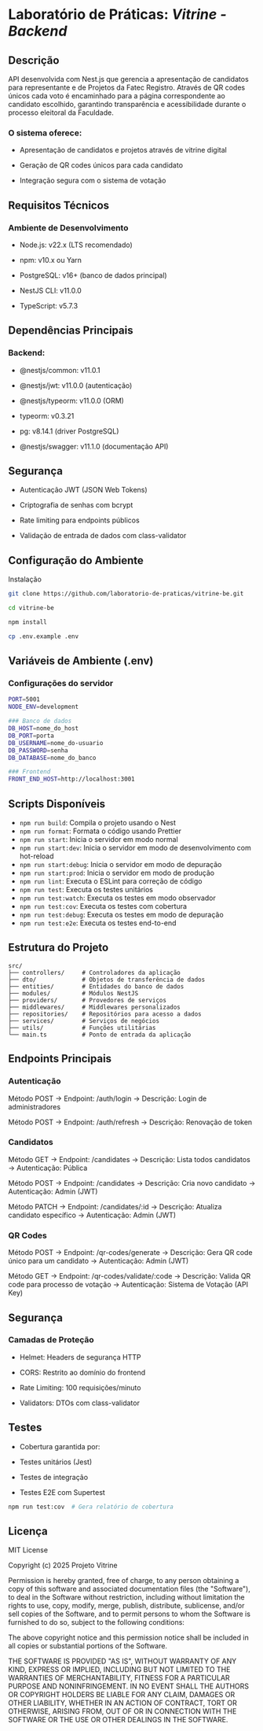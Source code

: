 # Laboratório de Práticas: _Vitrine - Backend_

## Descrição
API desenvolvida com Nest.js que gerencia a apresentação de candidatos para representante e de Projetos da Fatec Registro. Através de QR codes únicos cada voto é encaminhado para a página correspondente ao candidato escolhido, garantindo transparência e acessibilidade durante o processo eleitoral da Faculdade.

### O sistema oferece:

- Apresentação de candidatos e projetos através de vitrine digital

- Geração de QR codes únicos para cada candidato

- Integração segura com o sistema de votação

## Requisitos Técnicos

### Ambiente de Desenvolvimento
- Node.js: v22.x (LTS recomendado)

- npm: v10.x ou Yarn

- PostgreSQL: v16+ (banco de dados principal)

- NestJS CLI: v11.0.0

- TypeScript: v5.7.3

## Dependências Principais

### Backend:

- @nestjs/common: v11.0.1

- @nestjs/jwt: v11.0.0 (autenticação)

- @nestjs/typeorm: v11.0.0 (ORM)

- typeorm: v0.3.21

- pg: v8.14.1 (driver PostgreSQL)

- @nestjs/swagger: v11.1.0 (documentação API)

## Segurança
- Autenticação JWT (JSON Web Tokens)

- Criptografia de senhas com bcrypt

- Rate limiting para endpoints públicos

- Validação de entrada de dados com class-validator

## Configuração do Ambiente
Instalação
```bash
git clone https://github.com/laboratorio-de-praticas/vitrine-be.git

cd vitrine-be

npm install

cp .env.example .env
```

## Variáveis de Ambiente (.env)

### Configurações do servidor
```bash
PORT=5001
NODE_ENV=development

### Banco de dados
DB_HOST=nome_do_host
DB_PORT=porta
DB_USERNAME=nome_do-usuario
DB_PASSWORD=senha
DB_DATABASE=nome_do_banco

### Frontend 
FRONT_END_HOST=http://localhost:3001
```


## Scripts Disponíveis
- `npm run build`: Compila o projeto usando o Nest
- `npm run format`: Formata o código usando Prettier
- `npm run start`: Inicia o servidor em modo normal
- `npm run start:dev`: Inicia o servidor em modo de desenvolvimento com hot-reload
- `npm run start:debug`: Inicia o servidor em modo de depuração
- `npm run start:prod`: Inicia o servidor em modo de produção
- `npm run lint`: Executa o ESLint para correção de código
- `npm run test`: Executa os testes unitários
- `npm run test:watch`: Executa os testes em modo observador
- `npm run test:cov`: Executa os testes com cobertura
- `npm run test:debug`: Executa os testes em modo de depuração
- `npm run test:e2e`: Executa os testes end-to-end

## Estrutura do Projeto 
```
src/
├── controllers/     # Controladores da aplicação
├── dto/             # Objetos de transferência de dados
├── entities/        # Entidades do banco de dados
├── modules/         # Módulos NestJS
├── providers/       # Provedores de serviços
├── middlewares/     # Middlewares personalizados
├── repositories/    # Repositórios para acesso a dados
├── services/        # Serviços de negócios
├── utils/           # Funções utilitárias
└── main.ts          # Ponto de entrada da aplicação
```

## Endpoints Principais
### Autenticação
Método POST
→ Endpoint: /auth/login
→ Descrição: Login de administradores

Método POST
→ Endpoint: /auth/refresh
→ Descrição: Renovação de token


### Candidatos
Método GET
→ Endpoint: /candidates
→ Descrição: Lista todos candidatos
→ Autenticação: Pública

Método POST
→ Endpoint: /candidates
→ Descrição: Cria novo candidato
→ Autenticação: Admin (JWT)

Método PATCH
→ Endpoint: /candidates/:id
→ Descrição: Atualiza candidato específico
→ Autenticação: Admin (JWT)

### QR Codes
Método POST
→ Endpoint: /qr-codes/generate
→ Descrição: Gera QR code único para um candidato
→ Autenticação: Admin (JWT)

Método GET
→ Endpoint: /qr-codes/validate/:code
→ Descrição: Valida QR code para processo de votação
→ Autenticação: Sistema de Votação (API Key)

## Segurança
### Camadas de Proteção
- Helmet: Headers de segurança HTTP

- CORS: Restrito ao domínio do frontend

- Rate Limiting: 100 requisições/minuto

- Validators: DTOs com class-validator


## Testes
- Cobertura garantida por:

- Testes unitários (Jest)

- Testes de integração

- Testes E2E com Supertest
```bash
npm run test:cov  # Gera relatório de cobertura
```

## Licença
MIT License

Copyright (c) 2025 Projeto Vitrine

Permission is hereby granted, free of charge, to any person obtaining a copy
of this software and associated documentation files (the "Software"), to deal
in the Software without restriction, including without limitation the rights
to use, copy, modify, merge, publish, distribute, sublicense, and/or sell
copies of the Software, and to permit persons to whom the Software is
furnished to do so, subject to the following conditions:

The above copyright notice and this permission notice shall be included in all
copies or substantial portions of the Software.

THE SOFTWARE IS PROVIDED "AS IS", WITHOUT WARRANTY OF ANY KIND, EXPRESS OR
IMPLIED, INCLUDING BUT NOT LIMITED TO THE WARRANTIES OF MERCHANTABILITY,
FITNESS FOR A PARTICULAR PURPOSE AND NONINFRINGEMENT. IN NO EVENT SHALL THE
AUTHORS OR COPYRIGHT HOLDERS BE LIABLE FOR ANY CLAIM, DAMAGES OR OTHER
LIABILITY, WHETHER IN AN ACTION OF CONTRACT, TORT OR OTHERWISE, ARISING FROM,
OUT OF OR IN CONNECTION WITH THE SOFTWARE OR THE USE OR OTHER DEALINGS IN THE
SOFTWARE.